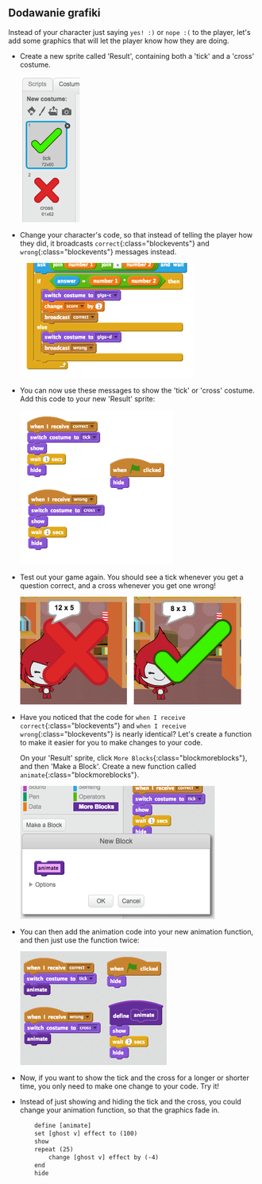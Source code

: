 ## Dodawanie grafiki

Instead of your character just saying `yes! :)` or `nope :(` to the player, let's add some graphics that will let the player know how they are doing.

+ Create a new sprite called 'Result', containing both a 'tick' and a 'cross' costume.
    
    ![screenshot](images/brain-result.png)

+ Change your character's code, so that instead of telling the player how they did, it broadcasts `correct`{:class="blockevents"} and `wrong`{:class="blockevents"} messages instead.
    
    ![screenshot](images/brain-broadcast-answer.png)

+ You can now use these messages to show the 'tick' or 'cross' costume. Add this code to your new 'Result' sprite:
    
    ![screenshot](images/brain-show-answer.png)

+ Test out your game again. You should see a tick whenever you get a question correct, and a cross whenever you get one wrong!
    
    ![screenshot](images/brain-test-answer.png)

+ Have you noticed that the code for `when I receive correct`{:class="blockevents"} and `when I receive wrong`{:class="blockevents"} is nearly identical? Let's create a function to make it easier for you to make changes to your code.
    
    On your 'Result' sprite, click `More Blocks`{:class="blockmoreblocks"}, and then 'Make a Block'. Create a new function called `animate`{:class="blockmoreblocks"}.
    
    ![screenshot](images/brain-animate-function.png)

+ You can then add the animation code into your new animation function, and then just use the function twice:
    
    ![screenshot](images/brain-use-function.png)

+ Now, if you want to show the tick and the cross for a longer or shorter time, you only need to make one change to your code. Try it!

+ Instead of just showing and hiding the tick and the cross, you could change your animation function, so that the graphics fade in.
    
    ```blocks
        define [animate]
        set [ghost v] effect to (100)
        show
        repeat (25)
            change [ghost v] effect by (-4)
        end
        hide
    ```